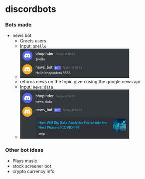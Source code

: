 # discordbots

### Bots made
- news bot
	- Greets users
	- Input: `$hello`
	- <img src = hello.png alt = 'hello' width = 350>
	- returns news on the topic given using the google news api
	- Input: `news:data`
	- <img src = news.png alt = 'news' width = 350>

### Other bot ideas
- Plays music
- stock screener bot
- crypto currency info

